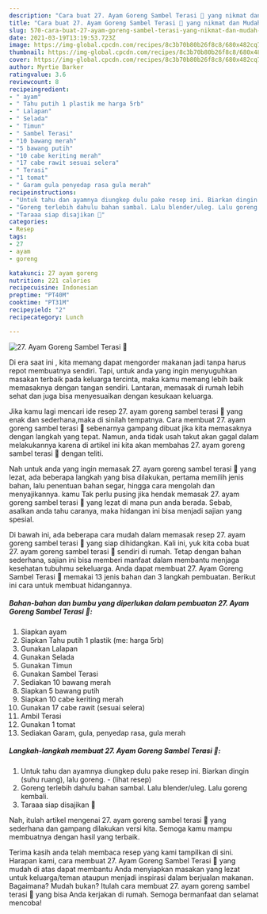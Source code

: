 ```yaml
---
description: "Cara buat 27. Ayam Goreng Sambel Terasi 🐔 yang nikmat dan Mudah Dibuat"
title: "Cara buat 27. Ayam Goreng Sambel Terasi 🐔 yang nikmat dan Mudah Dibuat"
slug: 570-cara-buat-27-ayam-goreng-sambel-terasi-yang-nikmat-dan-mudah-dibuat
date: 2021-03-19T13:19:53.723Z
image: https://img-global.cpcdn.com/recipes/8c3b70b80b26f8c8/680x482cq70/27-ayam-goreng-sambel-terasi-🐔-foto-resep-utama.jpg
thumbnail: https://img-global.cpcdn.com/recipes/8c3b70b80b26f8c8/680x482cq70/27-ayam-goreng-sambel-terasi-🐔-foto-resep-utama.jpg
cover: https://img-global.cpcdn.com/recipes/8c3b70b80b26f8c8/680x482cq70/27-ayam-goreng-sambel-terasi-🐔-foto-resep-utama.jpg
author: Myrtie Barker
ratingvalue: 3.6
reviewcount: 8
recipeingredient:
- " ayam"
- " Tahu putih 1 plastik me harga 5rb"
- " Lalapan"
- " Selada"
- " Timun"
- " Sambel Terasi"
- "10 bawang merah"
- "5 bawang putih"
- "10 cabe keriting merah"
- "17 cabe rawit sesuai selera"
- " Terasi"
- "1 tomat"
- " Garam gula penyedap rasa gula merah"
recipeinstructions:
- "Untuk tahu dan ayamnya diungkep dulu pake resep ini. Biarkan dingin (suhu ruang), lalu goreng.           (lihat resep)"
- "Goreng terlebih dahulu bahan sambal. Lalu blender/uleg. Lalu goreng kembali."
- "Taraaa siap disajikan 💃"
categories:
- Resep
tags:
- 27
- ayam
- goreng

katakunci: 27 ayam goreng 
nutrition: 221 calories
recipecuisine: Indonesian
preptime: "PT40M"
cooktime: "PT31M"
recipeyield: "2"
recipecategory: Lunch

---
```



![27. Ayam Goreng Sambel Terasi 🐔](https://img-global.cpcdn.com/recipes/8c3b70b80b26f8c8/680x482cq70/27-ayam-goreng-sambel-terasi-🐔-foto-resep-utama.jpg)

Di era  saat ini , kita memang dapat mengorder makanan jadi tanpa harus repot membuatnya sendiri. Tapi, untuk anda yang ingin menyuguhkan masakan terbaik pada keluarga tercinta, maka kamu memang lebih baik memasaknya dengan tangan sendiri. Lantaran, memasak di rumah lebih sehat dan juga bisa menyesuaikan dengan kesukaan keluarga.

Jika kamu lagi mencari ide resep 27. ayam goreng sambel terasi 🐔 yang enak dan sederhana,maka di sinilah tempatnya. Cara membuat 27. ayam goreng sambel terasi 🐔  sebenarnya gampang dibuat jika kita memasaknya dengan langkah yang tepat. Namun, anda tidak usah takut akan gagal dalam melakukannya 
karena di artikel ini kita akan membahas 27. ayam goreng sambel terasi 🐔 dengan teliti.  



Nah untuk anda yang ingin memasak 27. ayam goreng sambel terasi 🐔 yang lezat, ada beberapa langkah yang bisa dilakukan, pertama memilih jenis bahan, lalu penentuan bahan segar, hingga cara mengolah dan menyajikannya. kamu Tak perlu pusing jika hendak memasak 27. ayam goreng sambel terasi 🐔 yang lezat di mana pun anda berada. Sebab, asalkan anda  tahu caranya, maka hidangan ini bisa menjadi sajian yang spesial.

Di bawah ini, ada beberapa cara mudah dalam memasak resep 27. ayam goreng sambel terasi 🐔 yang siap dihidangkan. Kali ini, yuk kita coba buat 27. ayam goreng sambel terasi 🐔 sendiri di rumah. Tetap dengan bahan sederhana, sajian ini bisa memberi manfaat dalam membantu menjaga kesehatan tubuhmu sekeluarga. Anda dapat membuat 27. Ayam Goreng Sambel Terasi 🐔 memakai 13 jenis bahan dan 3 langkah pembuatan. Berikut ini cara untuk membuat hidangannya.

<!--inarticleads1-->

##### Bahan-bahan dan bumbu yang diperlukan dalam pembuatan 27. Ayam Goreng Sambel Terasi 🐔:

1. Siapkan  ayam
1. Siapkan  Tahu putih 1 plastik (me: harga 5rb)
1. Gunakan  Lalapan
1. Gunakan  Selada
1. Gunakan  Timun
1. Gunakan  Sambel Terasi
1. Sediakan 10 bawang merah
1. Siapkan 5 bawang putih
1. Siapkan 10 cabe keriting merah
1. Gunakan 17 cabe rawit (sesuai selera)
1. Ambil  Terasi
1. Gunakan 1 tomat
1. Sediakan  Garam, gula, penyedap rasa, gula merah




<!--inarticleads2-->

##### Langkah-langkah membuat 27. Ayam Goreng Sambel Terasi 🐔:

1. Untuk tahu dan ayamnya diungkep dulu pake resep ini. Biarkan dingin (suhu ruang), lalu goreng. -           (lihat resep)
1. Goreng terlebih dahulu bahan sambal. Lalu blender/uleg. Lalu goreng kembali.
1. Taraaa siap disajikan 💃




Nah, itulah artikel mengenai  27. ayam goreng sambel terasi 🐔  yang sederhana dan gampang dilakukan versi kita. Semoga kamu mampu membuatnya dengan hasil yang terbaik. 

Terima kasih anda telah membaca resep yang kami tampilkan di sini. Harapan kami, cara membuat  27. Ayam Goreng Sambel Terasi 🐔 yang mudah di atas dapat membantu Anda menyiapkan masakan yang lezat untuk keluarga/teman ataupun menjadi inspirasi dalam berjualan makanan. Bagaimana? Mudah bukan? Itulah cara membuat 27. ayam goreng sambel terasi 🐔 yang bisa Anda kerjakan di rumah. Semoga bermanfaat dan selamat mencoba!

